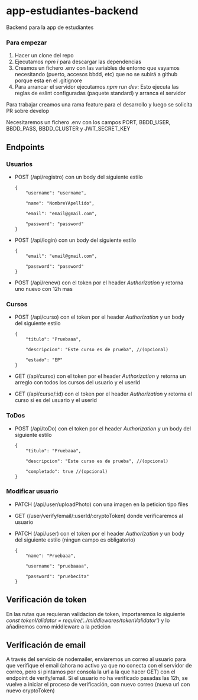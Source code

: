 # app-estudiantes-backend

Backend para la app de estudiantes

### Para empezar

1. Hacer un clone del repo
2. Ejecutamos _npm i_ para descargar las dependencias
3. Creamos un fichero .env con las variables de entorno que vayamos necesitando (puerto, accesos bbdd, etc) que no se subirá a github porque esta en el .gitignore
4. Para arrancar el servidor ejecutamos _npm run dev_: Esto ejecuta las reglas de eslint configuradas (paquete standard) y arranca el servidor

Para trabajar creamos una rama feature para el desarrollo y luego se solicita PR sobre develop

Necesitaremos un fichero .env con los campos PORT, BBDD_USER, BBDD_PASS, BBDD_CLUSTER y JWT_SECRET_KEY

## Endpoints

### Usuarios

- POST (/api/registro) con un body del siguiente estilo

      {
          "username": "username",

          "name": "NombreYApellido",

          "email": "email@gmail.com",

          "password": "password"
      }
    
- POST (/api/login) con un body del siguiente estilo

      {
          "email": "email@gmail.com",

          "password": "password"
      }

- POST (/api/renew) con el token por el header _Authorization_ y retorna uno nuevo con 12h mas

### Cursos

- POST (/api/curso) con el token por el header _Authorization_ y un body del siguiente estilo

      {
          "titulo": "Pruebaaa",

          "descripcion": "Este curso es de prueba", //(opcional)

          "estado": "EP"
      }

- GET (/api/curso) con el token por el header _Authorization_ y retorna un arreglo con todos los cursos del usuario y el userId

- GET (/api/curso/:id) con el token por el header _Authorization_ y retorna el curso si es del usuario y el userId

### ToDos

- POST (/api/toDo) con el token por el header _Authorization_ y un body del siguiente estilo

      {
          "titulo": "Pruebaaa",

          "descripcion": "Este curso es de prueba", //(opcional)

          "completado": true //(opcional)
      }

### Modificar usuario

- PATCH (/api/user/uploadPhoto) con una imagen en la peticion tipo files

- GET (/user/verify/email/:userId/:cryptoToken) donde verificaremos al usuario

- PATCH (/api/user) con el token por el header _Authorization_ y un body del siguiente estilo (ningun campo es obligatorio)

      {
          "name": "Pruebaaa",

          "username": "pruebaaaa",

          "password": "pruebecita"
      }

## Verificación de token

En las rutas que requieran validacion de token, importaremos lo siguiente _const tokenValidator = require('../middlewares/tokenValidator')_ y lo añadiremos como middleware a la peticion

## Verificación de email

A través del servicio de nodemailer, enviaremos un correo al usuario para que verifique el email (ahora no activo ya que no conecta con el servidor de correo, pero si pintamos por consola la url a la que hacer GET) con el endpoint de verify/email. Si el usuario no ha verificado pasadas las 12h, se vuelve a iniciar el proceso de verificación, con nuevo correo (nueva url con nuevo cryptoToken)
